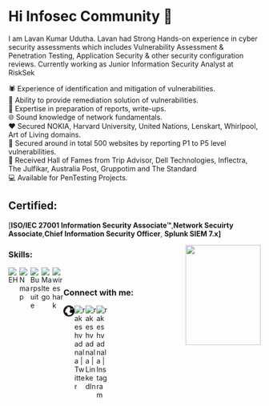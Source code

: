  <h1 align="Left"> Hi Infosec Community 👋 </h1>
<p align="centre"> I am Lavan Kumar Udutha. Lavan had Strong Hands-on experience in cyber security assessments which includes Vulnerability Assessment & Penetration Testing, Application Security & other security configuration reviews. Currently working as Junior Information Security Analyst at RiskSek</p>
   <p align="left">🕷 Experience of identification and mitigation of vulnerabilities.</br> 🔑 Ability to provide remediation solution of vulnerabilities.</br> 📝 Expertise in preparation of reports, write-ups.</br> 🌐 Sound knowledge of network fundamentals.</br>❤️ Secured NOKIA, Harvard University, United Nations, Lenskart, Whirlpool, Art of Living domains.</br>🤩	Secured around in total 500 websites by reporting P1 to P5 level vulnerabilities.</br>🌟 Received Hall of Fames from Trip Advisor, Dell Technologies, Inflectra, The Julfikar, Australia Post,  Gruppotim and The Standard</br> 💻 Available for PenTesting Projects.
   </p>
   <h2 align="Left">Certified:</h2>
   <p align="left"> [<b>ISO/IEC 27001 Information Security Associate™</b>,<b>Network Secuirty Associate</b>,<b>Chief Information Security Officer</b>, <b>Splunk SIEM 7.x]</b> 
   </p>
   
<img align="right" src="https://lavankumarudutha.github.io/PP.jpeg" height="200" width="150" >

### Skills:

[<img align="left" alt="EH" width="22px" src="http://www.gatewaysoftwaresolutions.com/img/icon/ethical%20hacking.png" />][EH]
[<img align="left" alt="Nmap" width="22px" src="https://nmap.org/images/nmap-project-logo.png" />][Nmap]
[<img align="left" alt="Burpsuite" width="22px" src="https://icons.iconarchive.com/icons/goescat/macaron/256/burp-suite-icon.png" />][BS]
[<img align="left" alt="Maltego" width="22px" src="https://www.maltego.com/img/Social%20Profile%20Pic@4x.png" />][MT]
[<img align="left" alt="wireshark" width="22px" src="http://www.myiconfinder.com/uploads/iconsets/256-256-42f719a7f3f4ffb7472e66df0765eafd.png" />][WS]
<br />


[EH]: https://lavankumarudutha.github.io
[Nmap]: https://lavankumarudutha.github.io
[BS]: https://lavankumarudutha.github.io
[MT]: https://lavankumarudutha.github.io
[WS]: https://lavankumarudutha.github.io
 
### Connect with me:

[<img align="left" alt="rakeshvadnala.online" width="22px" src="https://raw.githubusercontent.com/iconic/open-iconic/master/svg/globe.svg" />][website]
[<img align="left" alt="rakeshvadnala | Twitter" width="22px" src="https://cdn.jsdelivr.net/npm/simple-icons@v3/icons/twitter.svg" />][twitter]
[<img align="left" alt="rakeshvadnala | LinkedIn" width="22px" src="https://cdn.jsdelivr.net/npm/simple-icons@v3/icons/linkedin.svg" />][linkedin]
[<img align="left" alt="rakeshvadnala | Instagram" width="22px" src="https://cdn.jsdelivr.net/npm/simple-icons@v3/icons/instagram.svg" />][instagram]
<br />


[website]: https://lavankumar2604.wixsite.com/hacker
[twitter]: https://twitter.com/cyberdefender5
[instagram]: https://instagram.com/lavan_kumar777
[linkedin]: https://www.linkedin.com/in/lavan-kumar-71001a74/
    
 
 
 
<!---
LavanKumarUdutha/LavanKumarUdutha is a ✨ special ✨ repository because its `README.md` (this file) appears on your GitHub profile.
You can click the Preview link to take a look at your changes.
--->
